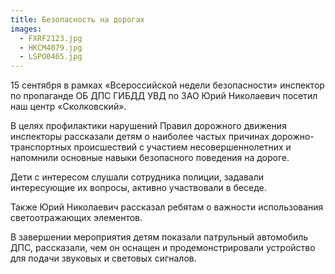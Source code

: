 ```yaml
---
title: Безопасность на дорогах
images:
  - FXRF2123.jpg
  - HKCM4079.jpg
  - LSPO0465.jpg
---
```


15 сентября в рамках «Всероссийской недели безопасности» инспектор по пропаганде ОБ ДПС ГИБДД УВД по ЗАО Юрий Николаевич посетил наш центр «Сколковский».

<!--more-->
В целях профилактики нарушений Правил дорожного движения инспекторы рассказали детям о наиболее частых причинах дорожно-транспортных происшествий с участием несовершеннолетних и напомнили основные навыки безопасного поведения на дороге.

Дети с интересом слушали сотрудника  полиции, задавали интересующие их вопросы, активно участвовали в беседе.

Также Юрий Николаевич рассказал ребятам о важности использования светоотражающих элементов.

В завершении мероприятия детям показали патрульный автомобиль ДПС, рассказали, чем он оснащен и продемонстрировали устройство для подачи звуковых и световых сигналов.
